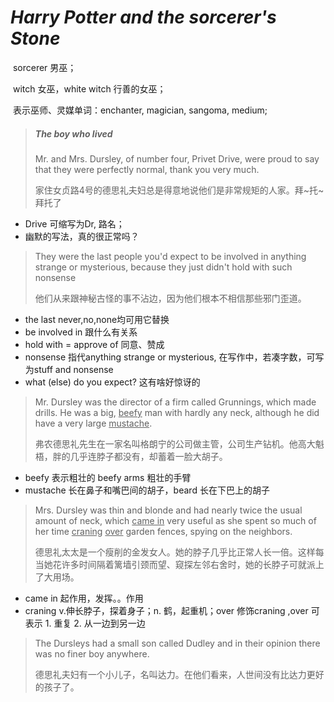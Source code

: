 # *Harry Potter and the sorcerer's Stone*

​	sorcerer 男巫；

​	witch 女巫，white witch  行善的女巫；

​	表示巫师、灵媒单词：enchanter, magician, sangoma, medium;

> ##### The boy who lived	
>
> Mr. and Mrs. Dursley, of number four, Privet Drive, were proud to say  that they were perfectly normal, thank you very much. 
>
> 家住女贞路4号的德思礼夫妇总是得意地说他们是非常规矩的人家。拜\~托\~拜托了

- Drive  可缩写为Dr, 路名；
- 幽默的写法，真的很正常吗？

> They were the last people you'd expect to be involved in anything strange or mysterious,  because they just didn't hold with such nonsense
>
> 他们从来跟神秘古怪的事不沾边，因为他们根本不相信那些邪门歪道。

- the last   never,no,none均可用它替换
- be involved in 跟什么有关系
- hold with   = approve of  同意、赞成
- nonsense  指代anything strange or mysterious, 在写作中，若凑字数，可写为stuff and nonsense
- what (else) do you expect? 这有啥好惊讶的

> Mr. Dursley was the director of a firm called Grunnings, which made  drills. He was a big, <u>beefy</u> man with hardly any neck, although he did  have a very large <u>mustache</u>. 
>
> 弗农德思礼先生在一家名叫格朗宁的公司做主管，公司生产钻机。他高大魁梧，胖的几乎连脖子都没有，却蓄着一脸大胡子。

- beefy  表示粗壮的  beefy arms 粗壮的手臂
- mustache  长在鼻子和嘴巴间的胡子，beard  长在下巴上的胡子

> Mrs. Dursley was thin and blonde and had  nearly twice the usual amount of neck, which <u>came in</u> very useful as she  spent so much of her time <u>craning</u> <u>over</u> garden fences, spying on the  neighbors. 
>
> 德思礼太太是一个瘦削的金发女人。她的脖子几乎比正常人长一倍。这样每当她花许多时间隔着篱墙引颈而望、窥探左邻右舍时，她的长脖子可就派上了大用场。

- came in 起作用，发挥。。作用
- craning  v.伸长脖子，探着身子；n. 鹤，起重机；over 修饰craning ,over  可表示 1. 重复 2. 从一边到另一边

> The Dursleys had a small son called Dudley and in their  opinion there was no finer boy anywhere.
>
> 德思礼夫妇有一个小儿子，名叫达力。在他们看来，人世间没有比达力更好的孩子了。

​	
